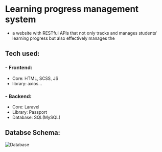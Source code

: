 # Learning progress management system
- a website with RESTful APIs that not only tracks and manages students' learning progress but also effectively manages the 
## Tech used:

### - Frontend:

-  Core: HTML, SCSS, JS
-  library: axios...

### - Backend:

-  Core: Laravel
-  Library: Passport
-  Database: SQL(MySQL)

## Databse Schema:

![Database](./public/assets/images/database.png)


